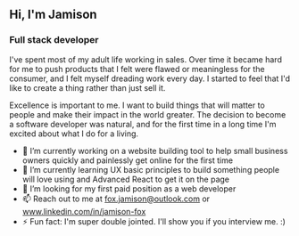 ## Hi, I'm Jamison

### Full stack developer

I've spent most of my adult life working in sales. Over time it became hard for me to push products that I felt were flawed or meaningless for the consumer, and I felt myself dreading work every day. I started to feel that I'd like to create a thing rather than just sell it.

Excellence is important to me. I want to build things that will matter to people and make their impact in the world greater. The decision to become a software developer was natural, and for the first time in a long time I'm excited about what I do for a living. 

- 🔭 I’m currently working on a website building tool to help small business owners quickly and painlessly get online for the first time
- 🌱 I’m currently learning UX basic principles to build something people will love using and Advanced React to get it on the page
- 🤔 I’m looking for my first paid position as a web developer
- 📫 Reach out to me at fox.jamison@outlook.com or www.linkedin.com/in/jamison-fox
- ⚡ Fun fact: I'm super double jointed. I'll show you if you interview me. :)
